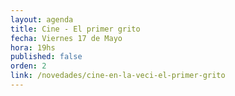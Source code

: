 ```yaml
---
layout: agenda
title: Cine - El primer grito
fecha: Viernes 17 de Mayo
hora: 19hs
published: false
orden: 2
link: /novedades/cine-en-la-veci-el-primer-grito
---
```

